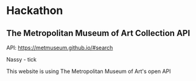 # Hackathon

## The Metropolitan Museum of Art Collection API

API: https://metmuseum.github.io/#search

Nassy - tick

This website is using The Metropolitan Museum of Art's open API
